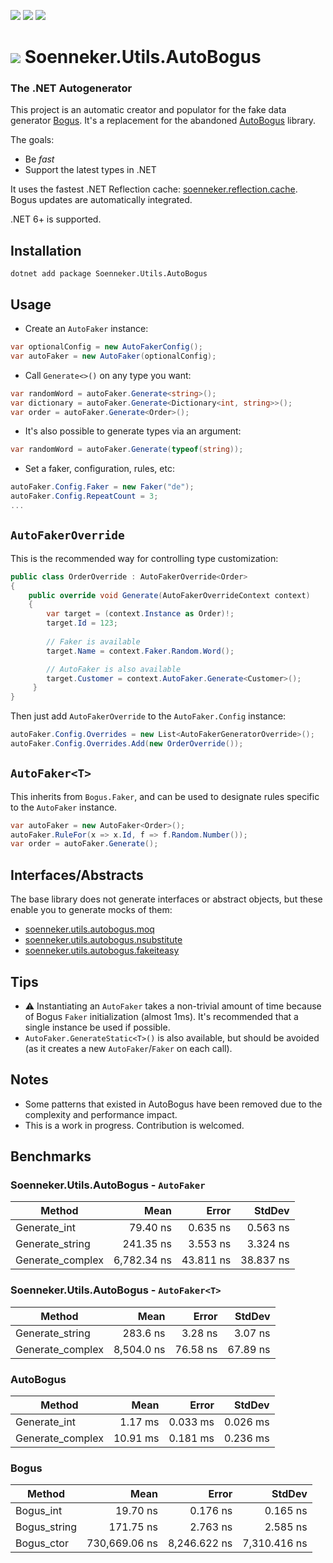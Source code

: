 ﻿[![](https://img.shields.io/nuget/v/soenneker.utils.autobogus.svg?style=for-the-badge)](https://www.nuget.org/packages/soenneker.utils.autobogus/)
[![](https://img.shields.io/github/actions/workflow/status/soenneker/soenneker.utils.autobogus/publish-package.yml?style=for-the-badge)](https://github.com/soenneker/soenneker.utils.autobogus/actions/workflows/publish-package.yml)
[![](https://img.shields.io/nuget/dt/soenneker.utils.autobogus.svg?style=for-the-badge)](https://www.nuget.org/packages/soenneker.utils.autobogus/)

# ![](https://user-images.githubusercontent.com/4441470/224455560-91ed3ee7-f510-4041-a8d2-3fc093025112.png) Soenneker.Utils.AutoBogus
### The .NET Autogenerator 

This project is an automatic creator and populator for the fake data generator [Bogus](https://github.com/bchavez/Bogus). It's a replacement for the abandoned [AutoBogus](https://github.com/nickdodd79/AutoBogus) library.

The goals:
- Be *fast*
- Support the latest types in .NET

It uses the fastest .NET Reflection cache: [soenneker.reflection.cache](https://github.com/soenneker/soenneker.reflection.cache). Bogus updates are automatically integrated.

.NET 6+ is supported.

## Installation

```
dotnet add package Soenneker.Utils.AutoBogus
```

## Usage

- Create an `AutoFaker` instance:
```csharp
var optionalConfig = new AutoFakerConfig();
var autoFaker = new AutoFaker(optionalConfig);
```

- Call `Generate<>()` on any type you want:

```csharp
var randomWord = autoFaker.Generate<string>();
var dictionary = autoFaker.Generate<Dictionary<int, string>>();
var order = autoFaker.Generate<Order>();
```

- It's also possible to generate types via an argument:

```csharp
var randomWord = autoFaker.Generate(typeof(string));
```

- Set a faker, configuration, rules, etc:

```csharp
autoFaker.Config.Faker = new Faker("de");
autoFaker.Config.RepeatCount = 3;
...
```

## `AutoFakerOverride`

This is the recommended way for controlling type customization:

```csharp
public class OrderOverride : AutoFakerOverride<Order>
{
    public override void Generate(AutoFakerOverrideContext context)
    {
        var target = (context.Instance as Order)!;
        target.Id = 123;
        
        // Faker is available
        target.Name = context.Faker.Random.Word();

        // AutoFaker is also available
        target.Customer = context.AutoFaker.Generate<Customer>();
     }
}
```

Then just add `AutoFakerOverride` to the `AutoFaker.Config` instance:

```csharp
autoFaker.Config.Overrides = new List<AutoFakerGeneratorOverride>();
autoFaker.Config.Overrides.Add(new OrderOverride());
```

## `AutoFaker<T>`

This inherits from `Bogus.Faker`, and can be used to designate rules specific to the `AutoFaker` instance.

```csharp
var autoFaker = new AutoFaker<Order>();
autoFaker.RuleFor(x => x.Id, f => f.Random.Number());
var order = autoFaker.Generate();
```

## Interfaces/Abstracts

The base library does not generate interfaces or abstract objects, but these enable you to generate mocks of them:

- [soenneker.utils.autobogus.moq](https://github.com/soenneker/soenneker.utils.autobogus.moq)
- [soenneker.utils.autobogus.nsubstitute](https://github.com/soenneker/soenneker.utils.autobogus.nsubstitute)
- [soenneker.utils.autobogus.fakeiteasy](https://github.com/soenneker/soenneker.utils.autobogus.fakeiteasy)

## Tips
- ⚠️ Instantiating an `AutoFaker` takes a non-trivial amount of time because of Bogus `Faker` initialization (almost 1ms). It's recommended that a single instance be used if possible.
- `AutoFaker.GenerateStatic<T>()` is also available, but should be avoided (as it creates a new `AutoFaker`/`Faker` on each call).

## Notes
- Some patterns that existed in AutoBogus have been removed due to the complexity and performance impact.
- This is a work in progress. Contribution is welcomed.

## Benchmarks

### Soenneker.Utils.AutoBogus - `AutoFaker`

| Method           | Mean        | Error     | StdDev    |
|----------------- |------------:|----------:|----------:|
| Generate_int     |    79.40 ns |  0.635 ns |  0.563 ns |
| Generate_string  |   241.35 ns |  3.553 ns |  3.324 ns |
| Generate_complex | 6,782.34 ns | 43.811 ns | 38.837 ns |

### Soenneker.Utils.AutoBogus - `AutoFaker<T>`

| Method           | Mean       | Error    | StdDev   |
|----------------- |-----------:|---------:|---------:|
| Generate_string  |   283.6 ns |  3.28 ns |  3.07 ns |
| Generate_complex | 8,504.0 ns | 76.58 ns | 67.89 ns |

### AutoBogus

| Method           | Mean      | Error    | StdDev   |
|----------------- |----------:|---------:|---------:|
| Generate_int     |   1.17 ms | 0.033 ms | 0.026 ms |
| Generate_complex |  10.91 ms | 0.181 ms | 0.236 ms |

### Bogus

| Method       | Mean          | Error        | StdDev       |
|------------- |--------------:|-------------:|-------------:|
| Bogus_int    |      19.70 ns |     0.176 ns |     0.165 ns |
| Bogus_string |     171.75 ns |     2.763 ns |     2.585 ns |
| Bogus_ctor   | 730,669.06 ns | 8,246.622 ns | 7,310.416 ns |

